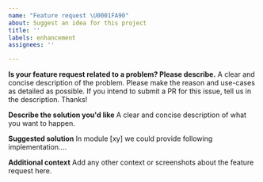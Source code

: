 ```yaml
---
name: "Feature request \U0001FA90"
about: Suggest an idea for this project
title: ''
labels: enhancement
assignees: ''

---
```


**Is your feature request related to a problem? Please describe.**
A clear and concise description of the problem. Please make the reason and use-cases as detailed as possible. If you intend to submit a PR for this issue, tell us in the description. Thanks!

**Describe the solution you'd like**
A clear and concise description of what you want to happen.

**Suggested solution**
In module [xy] we could provide following implementation....

**Additional context**
Add any other context or screenshots about the feature request here.
